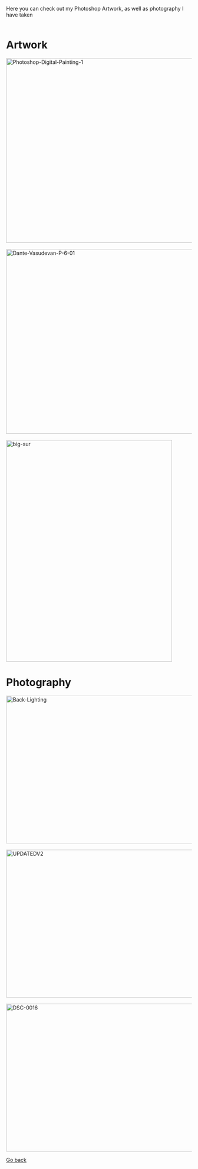 <head>
  <link rel="shortcut icon" sizes="16x16 32x32 64x64" href="Favicon.png" type="image/x-icon" />
</head>

Here you can check out my Photoshop Artwork, as well as photography I have taken
<br>
<br>

# Artwork

<a href="https://i.ibb.co/6tddj0J/Photoshop-Digital-Painting-1.jpg"><img src="https://i.ibb.co/6tddj0J/Photoshop-Digital-Painting-1.jpg" alt="Photoshop-Digital-Painting-1" border="0" width="600" height="500" /></a>
<br>
<br>
<a href="https://i.ibb.co/K6JTW5Q/Dante-Vasudevan-P-6-01.jpg"><img src="https://i.ibb.co/K6JTW5Q/Dante-Vasudevan-P-6-01.jpg" alt="Dante-Vasudevan-P-6-01" border="0" width="600" height="500" /></a>
<br>
<br>
<a href="https://i.ibb.co/p1HRHGc/big-sur.jpg"><img src="https://i.ibb.co/yNzYzGt/big-sur.jpg" alt="big-sur" border="0" width="450" height="600" /></a>


# Photography

<a href="https://i.ibb.co/DKpqtzp/Back-Lighting.jpg"><img src="https://i.ibb.co/ZTmZVGm/Back-Lighting.jpg" alt="Back-Lighting" border="0" width="600" height="400" /></a>
<br>
<br>
<a href="https://i.ibb.co/zXQbz9S/UPDATEDV2.jpg"><img src="https://i.ibb.co/ZBGK04h/UPDATEDV2.jpg" alt="UPDATEDV2" border="0" width="600" height="400" /></a>
<br>
<br>
<a href="https://i.ibb.co/gdMtGHG/DSC-0016.jpg"><img src="https://i.ibb.co/BGVTmdm/DSC-0016.jpg" alt="DSC-0016" border="0" width="600" height="400" /></a>


<p><a href="https://dantevasudevan.github.io/">Go back</a></p>
